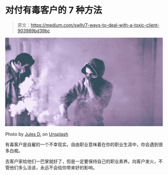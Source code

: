 # 对付有毒客户的 7 种方法

> 原文：<https://medium.com/swlh/7-ways-to-deal-with-a-toxic-client-903989bd39bc>

![](img/d8e0bccce1dfaccff26a8152092a10c8.png)

Photo by [Jules D.](https://unsplash.com/@varietou?utm_source=unsplash&utm_medium=referral&utm_content=creditCopyText) on [Unsplash](https://unsplash.com/search/photos/toxic?utm_source=unsplash&utm_medium=referral&utm_content=creditCopyText)

有毒客户是自雇的一个不幸现实。自由职业意味着在你的职业生涯中，你会遇到很多白痴。

去客户家给他们一巴掌就好了，但是一定要保持自己的职业素养。向客户发火，不管他们多么活该，永远不会给你带来好的影响。